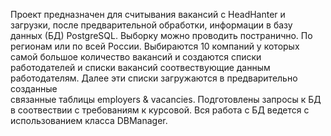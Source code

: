 Проект предназначен для считывания вакансий с HeadHanter и загрузки, после предварительной обработки, информации в базу данных (БД) PostgreSQL. Выборку можно проводить постранично. По регионам или по всей России.
Выбираются 10 компаний у которых самой большое количество вакансий и создаются списки работодателей и списки вакансий соотвествующие данным работодателям. Далее эти списки загружаются в предварительно созданные  
связанные таблицы employers & vacancies. Подготовлены запросы к БД в соотвествии с требованиям к курсовой. Вся работа с БД ведется с использованием класса DBManager. 
